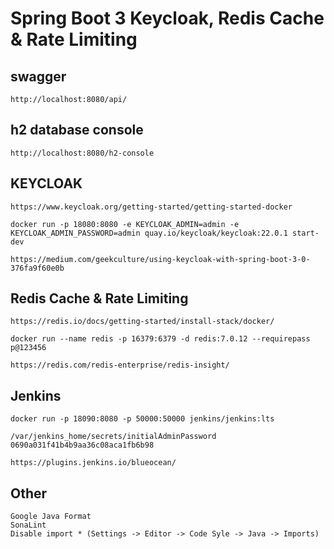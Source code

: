 # Spring Boot 3 Keycloak, Redis Cache & Rate Limiting

## swagger

    http://localhost:8080/api/

## h2 database console

    http://localhost:8080/h2-console

## KEYCLOAK

    https://www.keycloak.org/getting-started/getting-started-docker

    docker run -p 18080:8080 -e KEYCLOAK_ADMIN=admin -e KEYCLOAK_ADMIN_PASSWORD=admin quay.io/keycloak/keycloak:22.0.1 start-dev

    https://medium.com/geekculture/using-keycloak-with-spring-boot-3-0-376fa9f60e0b

## Redis Cache & Rate Limiting

    https://redis.io/docs/getting-started/install-stack/docker/

    docker run --name redis -p 16379:6379 -d redis:7.0.12 --requirepass p@123456

    https://redis.com/redis-enterprise/redis-insight/

## Jenkins

    docker run -p 18090:8080 -p 50000:50000 jenkins/jenkins:lts
    
    /var/jenkins_home/secrets/initialAdminPassword
    0690a031f41b4b9aa36c08aca1fb6b98

    https://plugins.jenkins.io/blueocean/

## Other

    Google Java Format
    SonaLint
    Disable import * (Settings -> Editor -> Code Syle -> Java -> Imports)